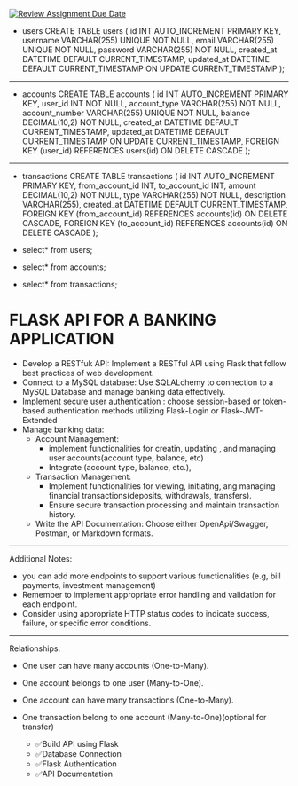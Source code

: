 [![Review Assignment Due Date](https://classroom.github.com/assets/deadline-readme-button-22041afd0340ce965d47ae6ef1cefeee28c7c493a6346c4f15d667ab976d596c.svg)](https://classroom.github.com/a/hMIDAFdr)


- users
CREATE TABLE users (
    id INT AUTO_INCREMENT PRIMARY KEY,
    username VARCHAR(255) UNIQUE NOT NULL,
    email VARCHAR(255) UNIQUE NOT NULL,
    password VARCHAR(255) NOT NULL,
    created_at DATETIME DEFAULT CURRENT_TIMESTAMP,
    updated_at DATETIME DEFAULT CURRENT_TIMESTAMP ON UPDATE CURRENT_TIMESTAMP
);

----------------------------------------
- accounts
CREATE TABLE accounts (
    id INT AUTO_INCREMENT PRIMARY KEY,
    user_id INT NOT NULL,
    account_type VARCHAR(255) NOT NULL,
    account_number VARCHAR(255) UNIQUE NOT NULL,
    balance DECIMAL(10,2) NOT NULL,
    created_at DATETIME DEFAULT CURRENT_TIMESTAMP,
    updated_at DATETIME DEFAULT CURRENT_TIMESTAMP ON UPDATE CURRENT_TIMESTAMP,
    FOREIGN KEY (user_id) REFERENCES users(id) ON DELETE CASCADE
);

-----------------------------------------
- transactions
CREATE TABLE transactions (
    id INT AUTO_INCREMENT PRIMARY KEY,
    from_account_id INT,
    to_account_id INT,
    amount DECIMAL(10,2) NOT NULL,
    type VARCHAR(255) NOT NULL,
    description VARCHAR(255),
    created_at DATETIME DEFAULT CURRENT_TIMESTAMP,
    FOREIGN KEY (from_account_id) REFERENCES accounts(id) ON DELETE CASCADE,
    FOREIGN KEY (to_account_id) REFERENCES accounts(id) ON DELETE CASCADE
);

- select* from users;
- select* from accounts;
- select* from transactions;


# FLASK API FOR A BANKING APPLICATION
 - Develop a RESTfuk API: Implement a RESTful API using Flask that follow best practices of web development.
 - Connect to a MySQL database: Use SQLALchemy to connection to a MySQL Database and manage banking data effectively.
 - Implement secure user authentication : choose session-based or token-based authentication methods utilizing Flask-Login or Flask-JWT-Extended
 - Manage banking data:
    - Account Management:
        -  implement functionalities for creatin, updating , and managing user accounts(account type, balance, etc)
        - Integrate (account type, balance, etc.),
    - Transaction Management:
        - Implement functionalities for viewing, initiating, ang managing financial transactions(deposits, withdrawals, transfers).
        - Ensure secure transaction processing and maintain transaction history.
    - Write the API Documentation: Choose either OpenApi/Swagger, Postman, or Markdown formats.
----------------------------------------------------

Additional Notes:
- you can add more endpoints to support various functionalities (e.g, bill payments, investment management)
- Remember to implement appropriate error handling and validation for each endpoint.
- Consider using appropriate HTTP status codes to indicate success, failure, or specific error conditions.

----------------------
Relationships:
- One user can have many accounts (One-to-Many).
- One account belongs to one user (Many-to-One).
- One account can have many transactions (One-to-Many).
- One transaction belong to one account (Many-to-One)(optional for transfer)

    - ✅Build API using Flask
    - ✅Database Connection
    - ✅Flask Authentication
    - ✅API Documentation

    